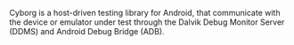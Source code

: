 Cyborg is a host-driven testing library for Android, that communicate with the
device or emulator under test through the Dalvik Debug Monitor Server (DDMS)
and Android Debug Bridge (ADB).
